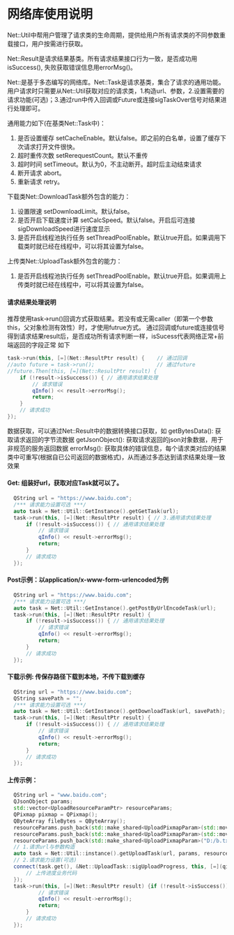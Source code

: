 # 网络库使用说明

Net::Util中帮用户管理了请求类的生命周期，提供给用户所有请求类的不同参数重载接口，用户按需进行获取。

Net::Result是请求结果基类。所有请求结果接口行为一致，是否成功用isSuccess(), 失败获取错误信息用errorMsg()。

Net::是基于多态编写的网络库。Net::Task是请求基类，集合了请求的通用功能。用户请求时只需要从Net::Util获取对应的请求类，1.构造url、参数，2.设置需要的请求功能(可选)；3.通过run中传入回调或Future或连接sigTaskOver信号对结果进行处理即可。

通用能力如下(在基类Net::Task中)：

1. 是否设置缓存 setCacheEnable。默认false。即之前的白名单，设置了缓存下次请求打开文件很快。
2. 超时重传次数 setRerequestCount。默认不重传
3. 超时时间 setTimeout。默认为0，不主动断开。超时后主动结束请求
4. 断开请求 abort。
5. 重新请求 retry。

下载类Net::DownloadTask额外包含的能力：

1. 设置限速 setDownloadLimit。默认false。
2. 是否开启下载速度计算 setCalcSpeed。默认false。开启后可连接sigDownloadSpeed进行速度显示
3. 是否开启线程池执行任务 setThreadPoolEnable。默认true开启。如果调用下载类时就已经在线程中，可以将其设置为false。

上传类Net::UploadTask额外包含的能力：

1. 是否开启线程池执行任务 setThreadPoolEnable。默认true开启。如果调用上传类时就已经在线程中，可以将其设置为false。

#### 请求结果处理说明

推荐使用task->run()回调方式获取结果。若没有或无需caller（即第一个参数this，父对象检测有效性）时，才使用futrue方式。
通过回调或future或连接信号得到请求结果result后，是否成功所有请求判断一样，isSucess代表网络正常+前端返回的字段正常 如下

```c++
task->run(this, [=](Net::ResultPtr result) {    // 通过回调
//auto future = task->run();                    // 通过future
//future.Then(this, [=](Net::ResultPtr result) {
    if (!result->isSuccess()) { // 通用请求结果处理
        // 请求错误
        qInfo() << result->errorMsg();
        return;
    } 
    // 请求成功
});
```

数据获取，可以通过Net::Result中的数据转换接口获取，如
getBytesData(): 获取请求返回的字节流数据
getJsonObject(): 获取请求返回的json对象数据，用于非规范的服务返回数据
errorMsg(): 获取具体的错误信息，每个请求类对应的结果类中可重写(根据自已公司返回的数据格式)，从而通过多态达到请求结果处理一致效果

#### Get: 组装好url，获取对应Task就可以了。

  ```c++
    QString url = "https://www.baidu.com";
    /*** 请求能力设置可选 ***/
    auto task = Net::Util::GetInstance().getGetTask(url); 
    task->run(this, [=](Net::ResultPtr result) { // 3.通用请求结果处理
        if (!result->isSuccess()) { // 通用请求结果处理
            // 请求错误
            qInfo() << result->errorMsg();
            return;
        } 
        // 请求成功
    });
  ```

#### Post示例：以application/x-www-form-urlencoded为例

  ```c++
    QString url = "https://www.baidu.com";
    /*** 请求能力设置可选 ***/
    auto task = Net::Util::GetInstance().getPostByUrlEncodeTask(url); 
    task->run(this, [=](Net::ResultPtr result) { 
        if (!result->isSuccess()) { // 通用请求结果处理
            // 请求错误
            qInfo() << result->errorMsg();
            return;
        } 
        // 请求成功
    });
  ```

#### 下载示例: 传保存路径下载到本地，不传下载到缓存

  ```c++
    QString url = "https://www.baidu.com";
    QString savePath = "";
    /*** 请求能力设置可选 ***/
    auto task = Net::Util::GetInstance().getDownloadTask(url, savePath); 
    task->run(this, [=](Net::ResultPtr result) { 
        if (!result->isSuccess()) { // 通用请求结果处理
            // 请求错误
            qInfo() << result->errorMsg();
            return;
        } 
        // 请求成功
    });
  ```

#### 上传示例：
  ```c++
    QString url = "www.baidu.com";
    QJsonObject params;
    std::vector<UploadResourceParamPtr> resourceParams;
    QPixmap pixmap = QPixmap();
    QByteArray fileBytes = QByteArray();
    resourceParams.push_back(std::make_shared<UploadPixmapParam>(std::move(pixmap), "pix", "jpg", "image/jpeg"));
    resourceParams.push_back(std::make_shared<UploadPixmapParam>(std::move(fileBytes), "file", "txt", "multipart/form-data"));
    resourceParams.push_back(std::make_shared<UploadPixmapParam>("D:/b.txt", "bb", "bTxt", "multipart/form-data"));
    // 1.请求url与参数构造
    auto task = Net::Util::instance().getUploadTask(url, params, resourceParams);
    // 2.请求能力设置(可选)
    connect(task.get(), &Net::UploadTask::sigUploadProgress, this, [=](qint64 bytesReceived, qint64 bytesTotal) {
        // 上传进度业务代码
    });
    task->run(this, [=](Net::ResultPtr result) {if (!result->isSuccess()) { // 通用请求结果处理
            // 请求错误
            qInfo() << result->errorMsg();
            return;
        } 
        // 请求成功
    });
```

